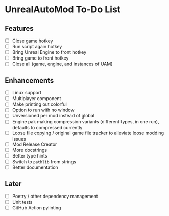 # UnrealAutoMod To-Do List

## Features
- [ ] Close game hotkey
- [ ] Run script again hotkey
- [ ] Bring Unreal Engine to front hotkey
- [ ] Bring game to front hotkey
- [ ] Close all (game, engine, and instances of UAM)

## Enhancements
- [ ] Linux support
- [ ] Multiplayer component
- [ ] Make printing out colorful
- [ ] Option to run with no window
- [ ] Unversioned per mod instead of global
- [ ] Engine pak making compression variants (different types, in one run), defaults to compressed currently
- [ ] Loose file copying / original game file tracker to alleviate loose modding issues
- [ ] Mod Release Creator
- [ ] More docstrings
- [ ] Better type hints
- [ ] Switch to `pathlib` from strings
- [ ] Better documentation

## Later
- [ ] Poetry / other dependency management
- [ ] Unit tests
- [ ] GitHub Action pylinting
